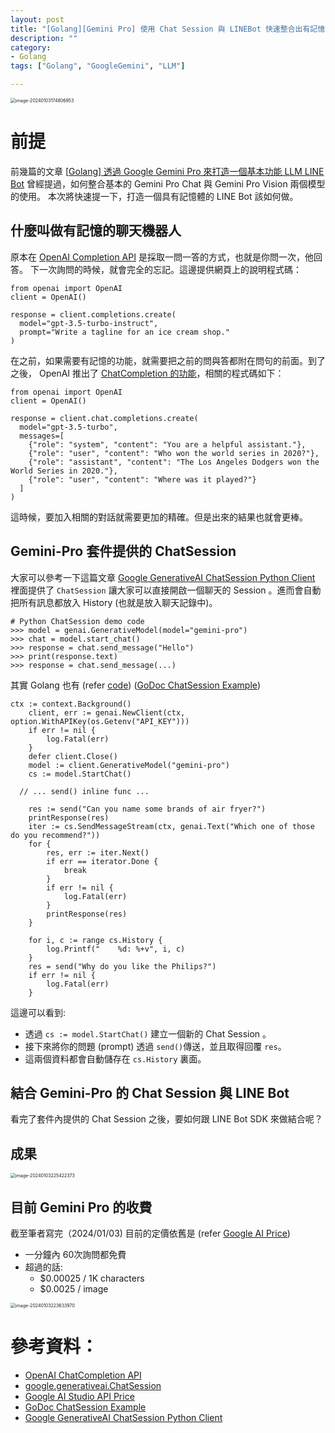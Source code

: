 ```yaml
---
layout: post
title: "[Golang][Gemini Pro] 使用 Chat Session 與 LINEBot 快速整合出有記憶的小管家"
description: ""
category: 
- Golang
tags: ["Golang", "GoogleGemini", "LLM"]

---
```


<img src="../images/2022/image-20240103174806953.png" alt="image-20240103174806953" style="zoom:50%;" />



# 前提

前幾篇的文章 [[Golang\] 透過 Google Gemini Pro 來打造一個基本功能 LLM LINE Bot](https://www.evanlin.com/til-gogle-gemini-pro-linebot/) 曾經提過，如何整合基本的 Gemini Pro Chat 與 Gemini Pro Vision 兩個模型的使用。 本次將快速提一下，打造一個具有記憶體的 LINE Bot 該如何做。



## 什麼叫做有記憶的聊天機器人

原本在 [OpenAI Completion API](https://platform.openai.com/docs/guides/text-generation/completions-api) 是採取一問一答的方式，也就是你問一次，他回答。 下一次詢問的時候，就會完全的忘記。這邊提供網頁上的說明程式碼：

```
from openai import OpenAI
client = OpenAI()

response = client.completions.create(
  model="gpt-3.5-turbo-instruct",
  prompt="Write a tagline for an ice cream shop."
)
```

在之前，如果需要有記憶的功能，就需要把之前的問與答都附在問句的前面。到了之後， OpenAI 推出了 [ChatCompletion 的功能](https://platform.openai.com/docs/guides/text-generation/chat-completions-api)，相關的程式碼如下：

```
from openai import OpenAI
client = OpenAI()

response = client.chat.completions.create(
  model="gpt-3.5-turbo",
  messages=[
    {"role": "system", "content": "You are a helpful assistant."},
    {"role": "user", "content": "Who won the world series in 2020?"},
    {"role": "assistant", "content": "The Los Angeles Dodgers won the World Series in 2020."},
    {"role": "user", "content": "Where was it played?"}
  ]
)
```

這時候，要加入相關的對話就需要更加的精確。但是出來的結果也就會更棒。



## Gemini-Pro 套件提供的 ChatSession

大家可以參考一下這篇文章 [Google GenerativeAI ChatSession Python Client](https://ai.google.dev/api/python/google/generativeai/ChatSession?hl=en) 裡面提供了 `ChatSession` 讓大家可以直接開啟一個聊天的 Session 。進而會自動把所有訊息都放入 History (也就是放入聊天記錄中)。

````
# Python ChatSession demo code
>>> model = genai.GenerativeModel(model="gemini-pro")
>>> chat = model.start_chat()
>>> response = chat.send_message("Hello")
>>> print(response.text)
>>> response = chat.send_message(...)
````

其實 Golang 也有 (refer [code](https://github.com/google/generative-ai-go/blob/main/genai/chat.go#L22)) ([GoDoc ChatSession Example](https://pkg.go.dev/github.com/google/generative-ai-go/genai#example-ChatSession))

```
ctx := context.Background()
	client, err := genai.NewClient(ctx, option.WithAPIKey(os.Getenv("API_KEY")))
	if err != nil {
		log.Fatal(err)
	}
	defer client.Close()
	model := client.GenerativeModel("gemini-pro")
	cs := model.StartChat()

  // ... send() inline func ...
  
	res := send("Can you name some brands of air fryer?")
	printResponse(res)
	iter := cs.SendMessageStream(ctx, genai.Text("Which one of those do you recommend?"))
	for {
		res, err := iter.Next()
		if err == iterator.Done {
			break
		}
		if err != nil {
			log.Fatal(err)
		}
		printResponse(res)
	}

	for i, c := range cs.History {
		log.Printf("    %d: %+v", i, c)
	}
	res = send("Why do you like the Philips?")
	if err != nil {
		log.Fatal(err)
	}
```

這邊可以看到:

- 透過 `cs := model.StartChat()` 建立一個新的 Chat Session 。
- 接下來將你的問題 (prompt) 透過 `send()`傳送，並且取得回覆 `res`。
- 這兩個資料都會自動儲存在 `cs.History` 裏面。



## 結合 Gemini-Pro 的 Chat Session 與 LINE Bot 

看完了套件內提供的 Chat Session 之後，要如何跟 LINE Bot SDK 來做結合呢？





## 成果

<img src="../images/2022/image-20240103225422373.png" alt="image-20240103225422373" style="zoom:50%;" />





## 目前 Gemini Pro 的收費

截至筆者寫完（2024/01/03) 目前的定價依舊是 (refer [Google AI Price](https://ai.google.dev/pricing))

- 一分鐘內 60次詢問都免費
- 超過的話:
  - $0.00025 / 1K characters
  - $0.0025 / image

<img src="../images/2022/image-20240103223633970.png" alt="image-20240103223633970" style="zoom:50%;" />

 # 參考資料：

- [OpenAI ChatCompletion API](https://platform.openai.com/docs/guides/text-generation/chat-completions-api)
- [google.generativeai.ChatSession](https://ai.google.dev/api/python/google/generativeai/ChatSession?hl=en)
- [Google AI Studio API Price](https://ai.google.dev/pricing)
- [GoDoc ChatSession Example](https://pkg.go.dev/github.com/google/generative-ai-go/genai#example-ChatSession)
- [Google GenerativeAI ChatSession Python Client](https://ai.google.dev/api/python/google/generativeai/ChatSession?hl=en) 
